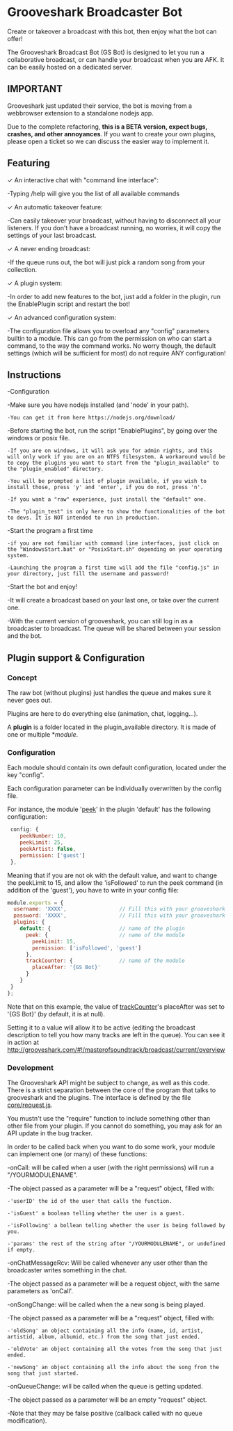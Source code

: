 Grooveshark Broadcaster Bot
===========================

Create or takeover a broadcast with this bot, then enjoy what the bot can offer!

The Grooveshark Broadcast Bot (GS Bot) is designed to let you run a collaborative broadcast, or can handle your broadcast when you are AFK. It can be easily hosted on a dedicated server.

IMPORTANT
---------

Grooveshark just updated their service, the bot is moving from a webbrowser extension to a standalone nodejs app.

Due to the complete refactoring, **this is a BETA version, expect bugs, crashes, and other annoyances**. If you want to create your own plugins, please open a ticket so we can discuss the easier way to implement it.

Featuring
---------

✓ An interactive chat with "command line interface":

 -Typing /help will give you the list of all available commands

✓ An automatic takeover feature:

 -Can easily takeover your broadcast, without having to disconnect all your listeners. If you don't have a broadcast running, no worries, it will copy the settings of your last broadcast.

✓ A never ending broadcast:

 -If the queue runs out, the bot will just pick a random song from your collection.

✓ A plugin system:

 -In order to add new features to the bot, just add a folder in the plugin, run the EnablePlugin script and restart the bot!

✓ An advanced configuration system:

 -The configuration file allows you to overload any "config" parameters builtin to a module. This can go from the permission on who can start a command, to the way the command works. No worry though, the default settings (which will be sufficient for most) do not require ANY configuration!

Instructions
------------

-Configuration

  -Make sure you have nodejs installed (and 'node' in your path).

    -You can get it from here https://nodejs.org/download/

  -Before starting the bot, run the script "EnablePlugins", by going over the windows or posix file.

    -If you are on windows, it will ask you for admin rights, and this will only work if you are on an NTFS filesystem. A workaround would be to copy the plugins you want to start from the "plugin_available" to the "plugin_enabled" directory.

    -You will be prompted a list of plugin available, if you wish to install those, press 'y' and 'enter', if you do not, press 'n'.

    -If you want a "raw" experience, just install the "default" one.

    -The "plugin_test" is only here to show the functionalities of the bot to devs. It is NOT intended to run in production.

  -Start the program a first time

    -if you are not familiar with command line interfaces, just click on the "WindowsStart.bat" or "PosixStart.sh" depending on your operating system.

    -Launching the program a first time will add the file "config.js" in your directory, just fill the username and password!

-Start the bot and enjoy!

  -It will create a broadcast based on your last one, or take over the current one.

  -With the current version of grooveshark, you can still log in as a broadcaster to broadcast. The queue will be shared between your session and the bot.

Plugin support & Configuration
------------------------------

### Concept

The raw bot (without plugins) just handles the queue and makes sure it never goes out.

Plugins are here to do everything else (animation, chat, logging...).

A **plugin** is a folder located in the plugin_available directory. It is made of one or multiple **module*.

### Configuration

Each module should contain its own default configuration, located under the key "config".

Each configuration parameter can be individually overwritten by the config file.

For instance, the module '[peek](plugin_available/default/peek.js)' in the plugin 'default' has the following configuration:
```javascript
 config: {
    peekNumber: 10,
    peekLimit: 25,
    peekArtist: false,
    permission: ['guest']
 },
```

Meaning that if you are not ok with the default value, and want to change the peekLimit to 15, and allow the 'isFollowed' to run the peek command (in addition of the 'guest'), you have to write in your config file:
```javascript
module.exports = {
  username: 'XXXX',                 // Fill this with your grooveshark email / username
  password: 'XXXX',                 // Fill this with your grooveshark password
  plugins: {
    default: {                      // name of the plugin
      peek: {                       // name of the module
        peekLimit: 15,
        permission: ['isFollowed', 'guest']
      },
      trackCounter: {               // name of the module
        placeAfter: '{GS Bot}'
      }
    }
 }
};

```

Note that on this example, the value of [trackCounter](plugin_available/default/trackCounter.js)'s placeAfter was set to '{GS Bot}' (by default, it is at null).

Setting it to a value will allow it to be active (editing the broadcast description to tell you how many tracks are left in the queue). You can see it in action at http://grooveshark.com/#!/masterofsoundtrack/broadcast/current/overview

### Development

The Grooveshark API might be subject to change, as well as this code. There is a strict separation between the core of the program that talks to grooveshark and the plugins. The interface is defined by the file [core/request.js](core/request.js).

You mustn't use the "require" function to include something other than other file from your plugin. If you cannot do something, you may ask for an API update in the bug tracker.

In order to be called back when you want to do some work, your module can implement one (or many) of these functions:

-onCall: will be called when a user (with the right permissions) will run a "/YOURMODULENAME".

  -The object passed as a parameter will be a "request" object, filled with:

    -'userID' the id of the user that calls the function.

    -'isGuest' a boolean telling whether the user is a guest.

    -'isFollowing' a bollean telling whether the user is being followed by you.

    -'params' the rest of the string after "/YOURMODULENAME", or undefined if empty.

-onChatMessageRcv: Will be called whenever any user other than the broadcaster writes something in the chat.

  -The object passed as a parameter will be a request object, with the same parameters as 'onCall'.

-onSongChange: will be called when the a new song is being played.

  -The object passed as a parameter will be a "request" object, filled with:

    -'oldSong' an object containing all the info (name, id, artist, artistid, album, albumid, etc.) from the song that just ended.

    -'oldVote' an object containing all the votes from the song that just ended.

    -'newSong' an object containing all the info about the song from the song that just started.

-onQueueChange: will be called when the queue is getting updated.

  -The object passed as a parameter will be an empty "request" object.

  -Note that they may be false positive (callback called with no queue modification).
